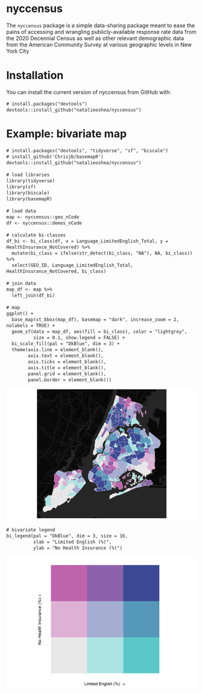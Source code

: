 # nyccensus

The `nyccensus` package is a simple data-sharing package meant to ease the pains of accessing and wrangling publicly-available response rate data from the 2020 Decennial Census as well as other relevant demographic data from the American Community Survey at various geographic levels in New York City

# Installation

You can install the current version of nyccensus from GitHub with:

```
# install.packages("devtools")
devtools::install_github("natalieoshea/nyccensus")
```

# Example: bivariate map

```
# install.packages("devtools", "tidyverse", "sf", "biscale")
# install_github('Chrisjb/basemapR')
devtools::install_github("natalieoshea/nyccensus")

# load libraries
library(tidyverse)
library(sf)
library(biscale)
library(basemapR)

# load data
map <- nyccensus::geo_nCode
df <- nyccensus::demos_nCode

# calculate bi-classes
df_bi <- bi_class(df, x = Language_LimitedEnglish_Total, y = HealthInsurance_NotCovered) %>%
  mutate(bi_class = ifelse(str_detect(bi_class, "NA"), NA, bi_class)) %>%
  select(GEO_ID, Language_LimitedEnglish_Total, HealthInsurance_NotCovered, bi_class)

# join data
map_df <- map %>%
  left_join(df_bi)

# map
ggplot() +
  base_map(st_bbox(map_df), basemap = "dark", increase_zoom = 2, nolabels = TRUE) +
  geom_sf(data = map_df, aes(fill = bi_class), color = "lightgrey",
          size = 0.1, show.legend = FALSE) +
  bi_scale_fill(pal = "DkBlue", dim = 3) +
  theme(axis.line = element_blank(),
        axis.text = element_blank(),
        axis.ticks = element_blank(),
        axis.title = element_blank(),
        panel.grid = element_blank(),
        panel.border = element_blank())
```

![bivariate map of New York City neighborhoods](https://github.com/natalieoshea/nyccensus/blob/master/man/figures/bivariate_map.png?raw=true)

```
# bivariate legend
bi_legend(pal = "DkBlue", dim = 3, size = 16,
          xlab = "Limited English (%)",
          ylab = "No Health Insurance (%)")

```

![bivariate map legend](https://github.com/natalieoshea/nyccensus/blob/master/man/figures/bivariate_legend.png?raw=true)
